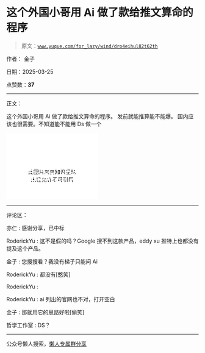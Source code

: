 # 这个外国小哥用 Ai 做了款给推文算命的程序

> 原文：[`www.yuque.com/for_lazy/wind/dro4eihul82t62th`](https://www.yuque.com/for_lazy/wind/dro4eihul82t62th)

作者： 金子

日期：2025-03-25

点赞数：**37**

* * *

正文：

这个外国小哥用 Ai 做了款给推文算命的程序。 发前就能推算能不能爆。 国内应该也很需要。不知道能不能用 Ds 做一个

![](img/bb88169d03f5587cecc16dd001340797.png "None")

* * *

评论区：

亦仁 : 感谢分享，已中标

RoderickYu : 这不是假的吗？Google 搜不到这款产品，eddy xu 推特上也都没有提及这个产品。

金子 : 您搜搜看？我没有梯子只能问 Ai

RoderickYu : 都没有[憨笑]

RoderickYu :

RoderickYu : ai 列出的官网也不对，打开空白

金子 : 那就用它的思路好啦[偷笑]

哲学工作室 : DS？

* * *

公众号懒人搜索，[懒人专属群分享](https://lazybook.fun/#/blog/group)